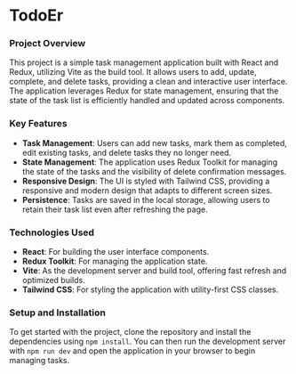 # TodoEr

### Project Overview

This project is a simple task management application built with React and Redux, utilizing Vite as the build tool. It allows users to add, update, complete, and delete tasks, providing a clean and interactive user interface. The application leverages Redux for state management, ensuring that the state of the task list is efficiently handled and updated across components.

### Key Features

- **Task Management**: Users can add new tasks, mark them as completed, edit existing tasks, and delete tasks they no longer need.
- **State Management**: The application uses Redux Toolkit for managing the state of the tasks and the visibility of delete confirmation messages.
- **Responsive Design**: The UI is styled with Tailwind CSS, providing a responsive and modern design that adapts to different screen sizes.
- **Persistence**: Tasks are saved in the local storage, allowing users to retain their task list even after refreshing the page.

### Technologies Used

- **React**: For building the user interface components.
- **Redux Toolkit**: For managing the application state.
- **Vite**: As the development server and build tool, offering fast refresh and optimized builds.
- **Tailwind CSS**: For styling the application with utility-first CSS classes.

### Setup and Installation

To get started with the project, clone the repository and install the dependencies using `npm install`. You can then run the development server with `npm run dev` and open the application in your browser to begin managing tasks.
